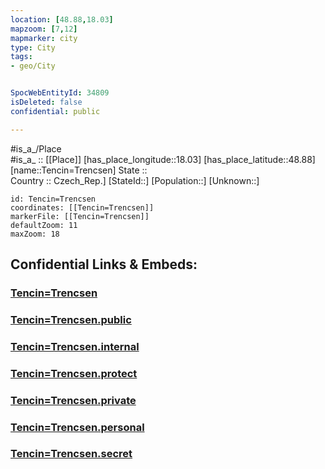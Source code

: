 ```yaml
---
location: [48.88,18.03] 
mapzoom: [7,12] 
mapmarker: city 
type: City
tags:
- geo/City


SpocWebEntityId: 34809
isDeleted: false
confidential: public

---
```

#is_a_/Place  
#is_a_ :: [[Place]] 
[has_place_longitude::18.03] 
[has_place_latitude::48.88] 
[name::Tencin=Trencsen] 
State ::  
Country :: Czech_Rep.] 
[StateId::] 
[Population::] 
[Unknown::] 


```leaflet
id: Tencin=Trencsen
coordinates: [[Tencin=Trencsen]] 
markerFile: [[Tencin=Trencsen]] 
defaultZoom: 11 
maxZoom: 18
```


## Confidential Links & Embeds: 

### [Tencin=Trencsen](/_Standards/Earth/Continent/Europe/Europe~Central/Slovakia/Regions~Slovakia/Trenciansky/City/Tencin=Trencsen.md) 

### [Tencin=Trencsen.public](/_public/Earth/Continent/Europe/Europe~Central/Slovakia/Regions~Slovakia/Trenciansky/City/Tencin=Trencsen.public.md) 

### [Tencin=Trencsen.internal](/_internal/Earth/Continent/Europe/Europe~Central/Slovakia/Regions~Slovakia/Trenciansky/City/Tencin=Trencsen.internal.md) 

### [Tencin=Trencsen.protect](/_protect/Earth/Continent/Europe/Europe~Central/Slovakia/Regions~Slovakia/Trenciansky/City/Tencin=Trencsen.protect.md) 

### [Tencin=Trencsen.private](/_private/Earth/Continent/Europe/Europe~Central/Slovakia/Regions~Slovakia/Trenciansky/City/Tencin=Trencsen.private.md) 

### [Tencin=Trencsen.personal](/_personal/Earth/Continent/Europe/Europe~Central/Slovakia/Regions~Slovakia/Trenciansky/City/Tencin=Trencsen.personal.md) 

### [Tencin=Trencsen.secret](/_secret/Earth/Continent/Europe/Europe~Central/Slovakia/Regions~Slovakia/Trenciansky/City/Tencin=Trencsen.secret.md)

